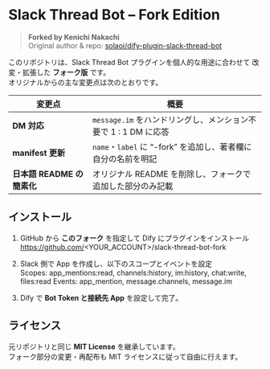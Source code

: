 # Slack Thread Bot – Fork Edition

> **Forked by Kenichi Nakachi**  
> Original author & repo: [solaoi/dify-plugin-slack-thread-bot](https://github.com/solaoi/dify-plugin-slack-thread-bot)

このリポジトリは、Slack Thread Bot プラグインを個人的な用途に合わせて
改変・拡張した **フォーク版** です。  
オリジナルからの主な変更点は次のとおりです。

| 変更点 | 概要 |
|--------|------|
| **DM 対応** | `message.im` をハンドリングし、メンション不要で 1 : 1 DM に応答 |
| **manifest 更新** | `name`・`label` に “-fork” を追加し、著者欄に自分の名前を明記 |
| **日本語 README の簡素化** | オリジナル README を削除し、フォークで追加した部分のみ記載 |

## インストール

1. GitHub から **このフォーク** を指定して Dify にプラグインをインストール  
https://github.com/<YOUR_ACCOUNT>/slack-thread-bot-fork

2. Slack 側で App を作成し、以下のスコープとイベントを設定  
Scopes: app_mentions:read, channels:history, im:history, chat:write, files:read
Events: app_mention, message.channels, message.im

3. Dify で **Bot Token と接続先 App** を設定して完了。

## ライセンス

元リポジトリと同じ **MIT License** を継承しています。  
フォーク部分の変更・再配布も MIT ライセンスに従って自由に行えます。
